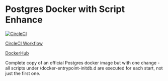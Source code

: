 # Postgres Docker with Script Enhance

[![CircleCI](https://circleci.com/gh/circleci/postgres-docker.svg?style=svg)](https://circleci.com/gh/circleci/postgres-docker)

[CircleCI Workflow](https://circleci.com/gh/circleci/workflows/postgres-docker)

[DockerHub](https://hub.docker.com/r/circleci/postgres-script-enhance/)

Complete copy of an official Postgres docker image but with one change - all scripts under /docker-entrypoint-initdb.d are executed for each start, not just the first one.
